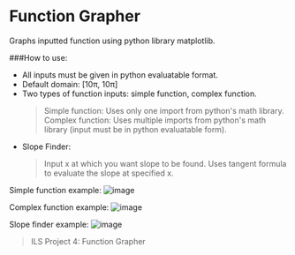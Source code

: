 # Function Grapher
Graphs inputted function using python library matplotlib.

###How to use:
- All inputs must be given in python evaluatable format.
- Default domain: [10π, 10π]
- Two types of function inputs: simple function, complex function.
  > Simple function: Uses only one import from python's math library.
  > Complex function: Uses multiple imports from python's math library (input must be in python evaluatable form).
- Slope Finder:
  > Input x at which you want slope to be found.
  > Uses tangent formula to evaluate the slope at specified x.

Simple function example:
![image](https://github.com/user-attachments/assets/44873fba-ac53-4e22-9a32-4cd15bd8b0ac)

Complex function example:
![image](https://github.com/user-attachments/assets/2b50d767-e802-4e0f-98c8-f27c4bef53c4)

Slope finder example:
![image](https://github.com/user-attachments/assets/6f44a603-3931-48c6-8118-7dd90d081e78)

> ILS Project 4: Function Grapher
